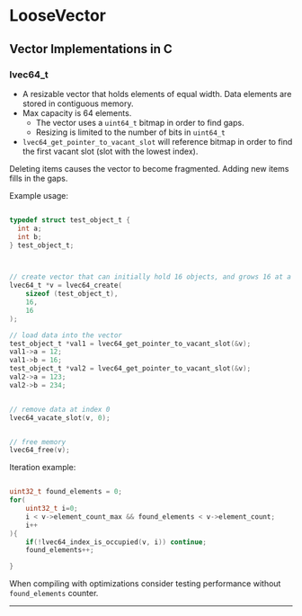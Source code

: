 # LooseVector
##  Vector Implementations in C


### lvec64_t

 - A resizable vector that holds elements of equal width. Data elements are stored in contiguous memory.
 - Max capacity is 64 elements.
   - The vector uses a `uint64_t` bitmap in order to find gaps.
   - Resizing is limited to the number of bits in `uint64_t`
 - `lvec64_get_pointer_to_vacant_slot` will reference bitmap in order to find the first vacant slot (slot with the lowest index).


Deleting items causes the vector to become fragmented. Adding new items fills in the gaps.


Example usage:
```c

typedef struct test_object_t {
  int a;
  int b;
} test_object_t;



// create vector that can initially hold 16 objects, and grows 16 at a time.
lvec64_t *v = lvec64_create(
    sizeof (test_object_t),
    16,
    16
);

// load data into the vector
test_object_t *val1 = lvec64_get_pointer_to_vacant_slot(&v);
val1->a = 12;
val1->b = 16;
test_object_t *val2 = lvec64_get_pointer_to_vacant_slot(&v);
val2->a = 123;
val2->b = 234;


// remove data at index 0
lvec64_vacate_slot(v, 0);


// free memory
lvec64_free(v);

```


Iteration example:
```c

uint32_t found_elements = 0;
for(
    uint32_t i=0;
    i < v->element_count_max && found_elements < v->element_count;
    i++
){
    if(!lvec64_index_is_occupied(v, i)) continue;
    found_elements++;

}

```

When compiling with optimizations consider testing performance without `found_elements` counter.


<hr>
